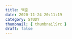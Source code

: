 ```yaml
---
title: 백준 
date: 2020-11-24 20:11:19
category: STUDY
thumbnail: { thumbnailSrc }
draft: false
---
```


